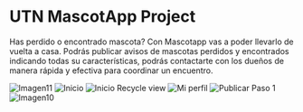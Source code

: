<h1><strong>UTN MascotApp Project</strong></h1>





Has perdido o encontrado mascota? Con Mascotapp vas a poder llevarlo de vuelta a casa. Podrás publicar avisos de mascotas perdidos y encontrados indicando todas su características, podrás contactarte con los dueños de manera rápida y efectiva para coordinar un encuentro. 

![Imagen11](https://user-images.githubusercontent.com/82847437/125360473-4df23e00-e342-11eb-9df1-22f6829e9e9c.png)
![Inicio](https://user-images.githubusercontent.com/82847437/125360203-e50ac600-e341-11eb-8113-850c6cf02fbf.png)
![Inicio Recycle view](https://user-images.githubusercontent.com/82847437/125360217-ea681080-e341-11eb-8cbb-f8a910ee6494.png)
![Mi perfil](https://user-images.githubusercontent.com/82847437/125360227-f227b500-e341-11eb-8f47-d4cc61be9b6e.png)
![Publicar Paso 1](https://user-images.githubusercontent.com/82847437/125360245-fb188680-e341-11eb-9848-77602eb4e37f.png)
![Imagen10](https://user-images.githubusercontent.com/82847437/125360366-24391700-e342-11eb-8bce-3fe1b9abe792.png)




